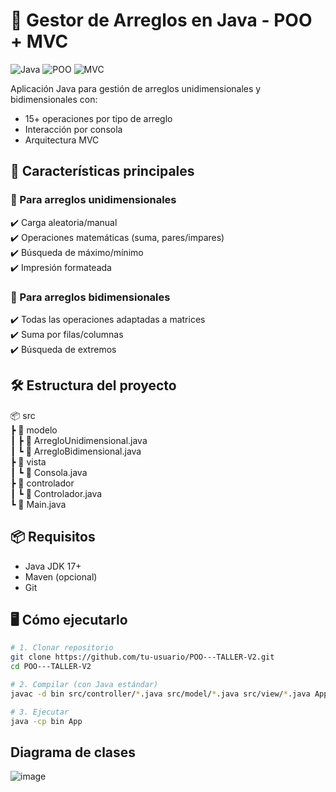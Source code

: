 # 📂 Gestor de Arreglos en Java - POO + MVC

![Java](https://img.shields.io/badge/Java-17%2B-blue)
![POO](https://img.shields.io/badge/Paradigma-POO-success)
![MVC](https://img.shields.io/badge/Patrón-MVC-important)

Aplicación Java para gestión de arreglos unidimensionales y bidimensionales con:
- 15+ operaciones por tipo de arreglo
- Interacción por consola
- Arquitectura MVC

## 🚀 Características principales

### 🔹 Para arreglos unidimensionales
✔️ Carga aleatoria/manual  
✔️ Operaciones matemáticas (suma, pares/impares)  
✔️ Búsqueda de máximo/mínimo  
✔️ Impresión formateada  

### 🔹 Para arreglos bidimensionales
✔️ Todas las operaciones adaptadas a matrices  
✔️ Suma por filas/columnas  
✔️ Búsqueda de extremos  

## 🛠️ Estructura del proyecto
📦 src  
 ┣ 📂 modelo  
 ┃ ┣ 📜 ArregloUnidimensional.java  
 ┃ ┗ 📜 ArregloBidimensional.java  
 ┣ 📂 vista  
 ┃ ┗ 📜 Consola.java  
 ┣ 📂 controlador  
 ┃ ┗ 📜 Controlador.java  
 ┗ 📜 Main.java

## 📦 Requisitos

- Java JDK 17+
- Maven (opcional)
- Git

## 🖥️ Cómo ejecutarlo

```bash
# 1. Clonar repositorio
git clone https://github.com/tu-usuario/POO---TALLER-V2.git
cd POO---TALLER-V2

# 2. Compilar (con Java estándar)
javac -d bin src/controller/*.java src/model/*.java src/view/*.java App.java

# 3. Ejecutar
java -cp bin App
```
## Diagrama de clases

![image](https://github.com/user-attachments/assets/d6944a5e-936c-4174-8249-9f0175b60fdb)


